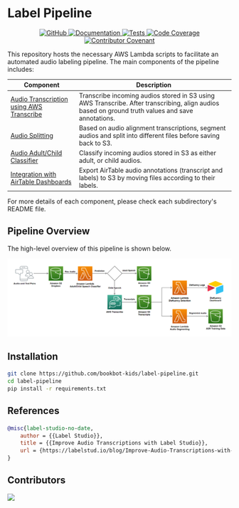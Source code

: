 # Label Pipeline

<p align="center">
    <a href="https://github.com/bookbot-kids/label-pipeline/blob/main/LICENSE.md">
        <img alt="GitHub" src="https://img.shields.io/github/license/bookbot-kids/label-pipeline.svg?color=blue">
    </a>
    <a href="https://bookbot-kids.github.io/label-pipeline/">
        <img alt="Documentation" src="https://img.shields.io/website/http/bookbot-kids.github.io/label-pipeline.svg?down_color=red&down_message=offline&up_message=online">
    </a>
    <a href="https://github.com/bookbot-kids/label-pipeline/actions/workflows/tests.yml">
        <img alt="Tests" src="https://github.com/bookbot-kids/label-pipeline/actions/workflows/tests.yml/badge.svg">
    </a>
    <a href="https://codecov.io/gh/bookbot-kids/label-pipeline">
        <img alt="Code Coverage" src="https://img.shields.io/codecov/c/github/bookbot-kids/label-pipeline">
    </a>
    <a href="https://github.com/bookbot-kids/label-pipeline/blob/main/CODE_OF_CONDUCT.md">
        <img alt="Contributor Covenant" src="https://img.shields.io/badge/Contributor%20Covenant-v2.0%20adopted-ff69b4.svg">
    </a>
</p>

This repository hosts the necessary AWS Lambda scripts to facilitate an automated audio labeling pipeline. The main components of the pipeline includes:

| Component                                                                                                                       | Description                                                                                                                                       |
| ------------------------------------------------------------------------------------------------------------------------------- | ------------------------------------------------------------------------------------------------------------------------------------------------- |
| [Audio Transcription using AWS Transcribe](https://github.com/bookbot-kids/label-pipeline/tree/main/src/transcribe)             | Transcribe incoming audios stored in S3 using AWS Transcribe. After transcribing, align audios based on ground truth values and save annotations. |
| [Audio Splitting](https://github.com/bookbot-kids/label-pipeline/tree/main/src/audio_splitter)                                  | Based on audio alignment transcriptions, segment audios and split into different files before saving back to S3.                                  |
| [Audio Adult/Child Classifier](https://github.com/bookbot-kids/label-pipeline/tree/main/src/audio_classifier)                   | Classify incoming audios stored in S3 as either adult, or child audios.                                                                           |
| [Integration with AirTable Dashboards](https://github.com/bookbot-kids/label-pipeline/tree/main/src/airtable_apply_annotations) | Export AirTable audio annotations (transcript and labels) to S3 by moving files according to their labels.                                        |

For more details of each component, please check each subdirectory's README file.

## Pipeline Overview

The high-level overview of this pipeline is shown below.

![](docs/images/audio-labeling-pipeline.png)

## Installation

```bash
git clone https://github.com/bookbot-kids/label-pipeline.git
cd label-pipeline
pip install -r requirements.txt
```

## References

```bib
@misc{label-studio-no-date,
	author = {{Label Studio}},
	title = {{Improve Audio Transcriptions with Label Studio}},
	url = {https://labelstud.io/blog/Improve-Audio-Transcriptions-with-Label-Studio.html},
}
```

## Contributors

<a href="https://github.com/bookbot-kids/label-pipeline/graphs/contributors">
  <img src="https://contrib.rocks/image?repo=bookbot-kids/label-pipeline" />
</a>